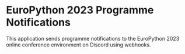 # EuroPython 2023 Programme Notifications
This application sends programme notifications to the EuroPython 2023 online
conference environment on Discord using webhooks.
